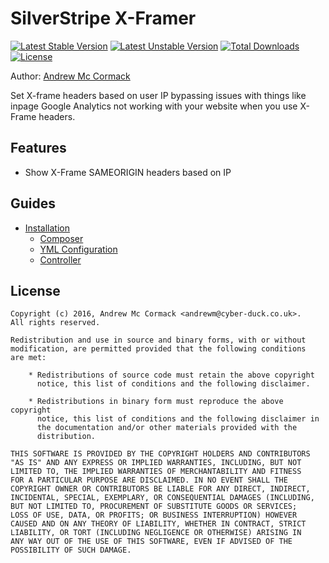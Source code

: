 # SilverStripe X-Framer

[![Latest Stable Version](https://poser.pugx.org/cyber-duck/silverstripe-x-framer/v/stable)](https://packagist.org/packages/cyber-duck/silverstripe-x-framer)
[![Latest Unstable Version](https://poser.pugx.org/cyber-duck/silverstripe-x-framer/v/unstable)](https://packagist.org/packages/cyber-duck/silverstripe-x-framer)
[![Total Downloads](https://poser.pugx.org/cyber-duck/silverstripe-x-framer/downloads)](https://packagist.org/packages/cyber-duck/silverstripe-x-framer)
[![License](https://poser.pugx.org/cyber-duck/silverstripe-x-framer/license)](https://packagist.org/packages/cyber-duck/silverstripe-x-framer)

Author: [Andrew Mc Cormack](https://github.com/Andrew-Mc-Cormack)

Set X-frame headers based on user IP bypassing issues with things like inpage Google Analytics not working with your website when you use X-Frame headers.

## Features

  - Show X-Frame SAMEORIGIN headers based on IP


## Guides
  
  - [Installation](/docs/installation)
    - [Composer](/docs/installation#composer)
    - [YML Configuration](/docs/installation#yml-configuration)
    - [Controller](/docs/installation#controller)

## License

```
Copyright (c) 2016, Andrew Mc Cormack <andrewm@cyber-duck.co.uk>.
All rights reserved.

Redistribution and use in source and binary forms, with or without
modification, are permitted provided that the following conditions
are met:

    * Redistributions of source code must retain the above copyright
      notice, this list of conditions and the following disclaimer.

    * Redistributions in binary form must reproduce the above copyright
      notice, this list of conditions and the following disclaimer in
      the documentation and/or other materials provided with the
      distribution.

THIS SOFTWARE IS PROVIDED BY THE COPYRIGHT HOLDERS AND CONTRIBUTORS
"AS IS" AND ANY EXPRESS OR IMPLIED WARRANTIES, INCLUDING, BUT NOT
LIMITED TO, THE IMPLIED WARRANTIES OF MERCHANTABILITY AND FITNESS
FOR A PARTICULAR PURPOSE ARE DISCLAIMED. IN NO EVENT SHALL THE
COPYRIGHT OWNER OR CONTRIBUTORS BE LIABLE FOR ANY DIRECT, INDIRECT,
INCIDENTAL, SPECIAL, EXEMPLARY, OR CONSEQUENTIAL DAMAGES (INCLUDING,
BUT NOT LIMITED TO, PROCUREMENT OF SUBSTITUTE GOODS OR SERVICES;
LOSS OF USE, DATA, OR PROFITS; OR BUSINESS INTERRUPTION) HOWEVER
CAUSED AND ON ANY THEORY OF LIABILITY, WHETHER IN CONTRACT, STRICT
LIABILITY, OR TORT (INCLUDING NEGLIGENCE OR OTHERWISE) ARISING IN
ANY WAY OUT OF THE USE OF THIS SOFTWARE, EVEN IF ADVISED OF THE
POSSIBILITY OF SUCH DAMAGE.
```